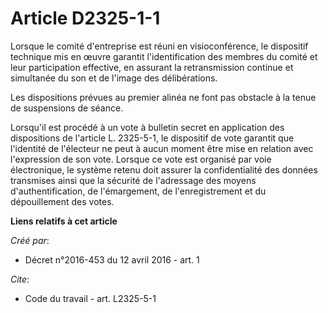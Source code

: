 # Article D2325-1-1

Lorsque le comité d'entreprise est réuni en visioconférence, le dispositif technique mis en œuvre garantit l'identification
des membres du comité et leur participation effective, en assurant la retransmission continue et simultanée du son et de
l'image des délibérations. 

Les dispositions prévues au premier alinéa ne font pas obstacle à la tenue de suspensions de séance. 

Lorsqu'il est procédé à un vote à bulletin secret en application des dispositions de l'article L. 2325-5-1, le dispositif de
vote garantit que l'identité de l'électeur ne peut à aucun moment être mise en relation avec l'expression de son vote.
Lorsque ce vote est organisé par voie électronique, le système retenu doit assurer la confidentialité des données transmises
ainsi que la sécurité de l'adressage des moyens d'authentification, de l'émargement, de l'enregistrement et du dépouillement
des votes.

**Liens relatifs à cet article**

_Créé par_:

  - Décret n°2016-453 du 12 avril 2016 - art. 1

_Cite_:

  - Code du travail - art. L2325-5-1
